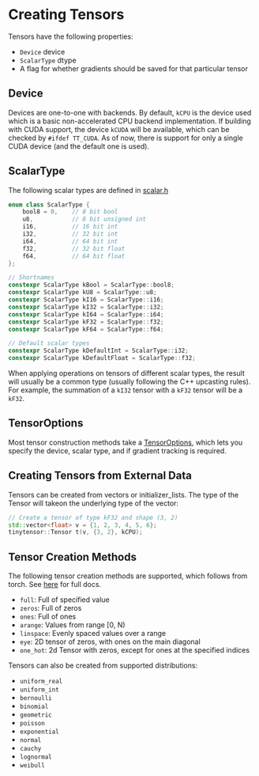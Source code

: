# Creating Tensors

Tensors have the following properties:
- `Device` device
- `ScalarType` dtype
- A flag for whether gradients should be saved for that particular tensor

## Device
Devices are one-to-one with backends. 
By default, `kCPU` is the device used which is a basic non-accelerated CPU backend implementation.
If building with CUDA support, the device `kCUDA` will be available,
which can be checked by `#ifdef TT_CUDA`.
As of now, there is support for only a single CUDA device (and the default one is used).

## ScalarType
The following scalar types are defined in [scalar.h](../include/tt/scalar.h)
```cpp
enum class ScalarType {
    bool8 = 0,    // 8 bit bool
    u8,           // 8 bit unsigned int
    i16,          // 16 bit int
    i32,          // 32 bit int
    i64,          // 64 bit int
    f32,          // 32 bit float
    f64,          // 64 bit float
};

// Shortnames
constexpr ScalarType kBool = ScalarType::bool8;
constexpr ScalarType kU8 = ScalarType::u8;
constexpr ScalarType kI16 = ScalarType::i16;
constexpr ScalarType kI32 = ScalarType::i32;
constexpr ScalarType kI64 = ScalarType::i64;
constexpr ScalarType kF32 = ScalarType::f32;
constexpr ScalarType kF64 = ScalarType::f64;

// Default scalar types
constexpr ScalarType kDefaultInt = ScalarType::i32;
constexpr ScalarType kDefaultFloat = ScalarType::f32;
```

When applying operations on tensors of different scalar types, 
the result will usually be a common type (usually following the C++ upcasting rules).
For example, the summation of a `kI32` tensor with a `kF32` tensor will be a `kF32`.

## TensorOptions
Most tensor construction methods take a [TensorOptions](../include/tt/tensor.h?plain=1#L54),
which lets you specify the device, scalar type, and if gradient tracking is required.

## Creating Tensors from External Data
Tensors can be created from vectors or initializer_lists.
The type of the Tensor will takeon the underlying type of the vector:
```cpp
// Create a tensor of type kF32 and shape (3, 2)
std::vector<float> v = {1, 2, 3, 4, 5, 6};
tinytensor::Tensor t(v, {3, 2}, kCPU);
```

## Tensor Creation Methods
The following tensor creation methods are supported, which follows from torch. 
See [here](../include/tt/tensor.h?plain=1#L1564) for full docs.
- `full`: Full of specified value
- `zeros`: Full of zeros
- `ones`: Full of ones
- `arange`: Values from range [0, N)
- `linspace`: Evenly spaced values over a range
- `eye`: 2D tensor of zeros, with ones on the main diagonal
- `one_hot`: 2d Tensor with zeros, except for ones at the specified indices

Tensors can also be created from supported distributions:
- `uniform_real`
- `uniform_int`
- `bernoulli`
- `binomial`
- `geometric`
- `poisson`
- `exponential`
- `normal`
- `cauchy`
- `lognormal`
- `weibull`
